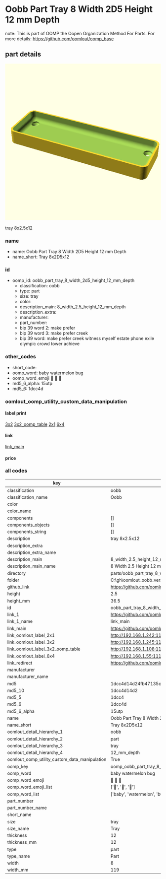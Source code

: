 # Oobb Part Tray 8 Width 2D5 Height 12 mm Depth  

note: This is part of OOMP the Oopen Organization Method For Parts. For more details: https://github.com/oomlout/oomp_base

##  part details
  

[![](3dpr.png)](3dpr.png)

tray 8x2.5x12



### name
* name: Oobb Part Tray 8 Width 2D5 Height 12 mm Depth
* name_short: Tray 8x2D5x12 
### id
* oomp_id: oobb_part_tray_8_width_2d5_height_12_mm_depth
  * classification: oobb
  * type: part
  * size: tray
  * color: 
  * description_main: 8_width_2.5_height_12_mm_depth
  * description_extra: 
  * manufacturer: 
  * part_number: 
  * bip 39 word 2: make prefer
  * bip 39 word 3: make prefer creek
  * bip 39 word: make prefer creek witness myself estate phone exile olympic crowd tower achieve

### other_codes
* short_code: 
* oomp_word: baby watermelon bug
* oomp_word_emoji :baby: :watermelon: :bug:
* md5_6_alpha: 15utp
* md5_6: 1dcc4d






### oomlout_oomp_utility_custom_data_manipulation
#### label print
[3x2](http://192.168.1.245:1112/?label=oomp%2015utp)
[3x2_oomp_table](http://192.168.1.108:1112/?label=oomp%2015utp)
[2x1](http://192.168.1.242:1112/?label=oomp%2015utp)
[6x4](http://192.168.1.55:1112/?label=oomp%2015utp)    

#### link

[link_main](https://github.com/oomlout/oomlout_oobb_version_4_generated_parts/tree/main/navigation_oomp/oobb/part/tray/8_width_2.5_height_12_mm_depth/part)                              

#### price







### all codes 
| key | value |  
| --- | --- |  
| classification | oobb |  
| classification_name | Oobb |  
| color |  |  
| color_name |  |  
| components | [] |  
| components_objects | [] |  
| components_string | [] |  
| description | tray 8x2.5x12 |  
| description_extra |  |  
| description_extra_name |  |  
| description_main | 8_width_2.5_height_12_mm_depth |  
| description_main_name | 8 Width 2.5 Height 12 mm Depth |  
| directory | parts/oobb_part_tray_8_width_2d5_height_12_mm_depth |  
| folder | C:\gh\oomlout_oobb_version_4_generated_parts\parts\oobb_part_tray_8_width_2d5_height_12_mm_depth |  
| github_link | https://github.com/oomlout/oomlout_oomp_part_src/tree/main/parts/oobb_part_tray_8_width_2d5_height_12_mm_depth |  
| height | 2.5 |  
| height_mm | 36.5 |  
| id | oobb_part_tray_8_width_2d5_height_12_mm_depth |  
| link_1 | https://github.com/oomlout/oomlout_oobb_version_4_generated_parts/tree/main/navigation_oomp/oobb/part/tray/8_width_2.5_height_12_mm_depth/part |  
| link_1_name | link_main |  
| link_main | https://github.com/oomlout/oomlout_oobb_version_4_generated_parts/tree/main/navigation_oomp/oobb/part/tray/8_width_2.5_height_12_mm_depth/part |  
| link_oomlout_label_2x1 | http://192.168.1.242:1112/?label=oomp%2015utp |  
| link_oomlout_label_3x2 | http://192.168.1.245:1112/?label=oomp%2015utp |  
| link_oomlout_label_3x2_oomp_table | http://192.168.1.108:1112/?label=oomp%2015utp |  
| link_oomlout_label_6x4 | http://192.168.1.55:1112/?label=oomp%2015utp |  
| link_redirect | https://github.com/oomlout/oomlout_oobb_version_4_generated_parts/tree/main/parts/oobb_tray_08_2d5_12 |  
| manufacturer |  |  
| manufacturer_name |  |  
| md5 | 1dcc4d14d24fb47135c92fca666a7434 |  
| md5_10 | 1dcc4d14d2 |  
| md5_5 | 1dcc4 |  
| md5_6 | 1dcc4d |  
| md5_6_alpha | 15utp |  
| name | Oobb Part Tray 8 Width 2D5 Height 12 mm Depth |  
| name_short | Tray 8x2D5x12  |  
| oomlout_detail_hierarchy_1 | oobb |  
| oomlout_detail_hierarchy_2 | part |  
| oomlout_detail_hierarchy_3 | tray |  
| oomlout_detail_hierarchy_4 | 12_mm_depth |  
| oomlout_oomp_utility_custom_data_manipulation | True |  
| oomp_key | oomp_oobb_part_tray_8_width_2d5_height_12_mm_depth |  
| oomp_word | baby watermelon bug |  
| oomp_word_emoji | :baby: :watermelon: :bug: |  
| oomp_word_emoji_list | [':baby:', ':watermelon:', ':bug:'] |  
| oomp_word_list | ['baby', 'watermelon', 'bug'] |  
| part_number |  |  
| part_number_name |  |  
| short_name |  |  
| size | tray |  
| size_name | Tray |  
| thickness | 12 |  
| thickness_mm | 12 |  
| type | part |  
| type_name | Part |  
| width | 8 |  
| width_mm | 119 |  
